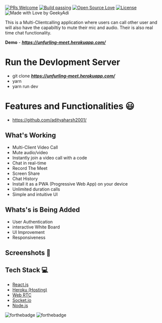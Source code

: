 
[![PRs Welcome](https://img.shields.io/badge/PRs-welcome-brightgreen.svg?style=flat-square)]( https://video-chat-mihir.vercel.app/)&nbsp;[![Build passing](https://img.shields.io/badge/Build-Passing-brightgreen.svg?style=flat-square)]( https://video-chat-mihir.vercel.app/)&nbsp;[![Open Source Love](https://badges.frapsoft.com/os/v1/open-source.svg?v=102)]( https://video-chat-mihir.vercel.app/)&nbsp;[![License](https://img.shields.io/badge/license-ISC-brightgreen)]( https://video-chat-mihir.vercel.app/)&nbsp;![Made with Love by GeekyAdi](https://madewithlove.org.in/badge.svg)


This is a Multi-Clientcalling application where users can call other user and will also have the capabiltiy to mute their mic and audio. Their is also real time chat functionality.

**Demo** - ***https://unfurling-meet.herokuapp.com/***

# Run the Devlopment Server 
  - git clone ***https://unfurling-meet.herokuapp.com/***
  - yarn 
  - yarn run dev


# Features and Functionalities 😃
 - https://github.com/adityaharsh2001/

## What's Working

- Multi-Client Video Call
- Mute audio/video
- Instantly join a video call with a code
- Chat in real-time
- Record The Meet
- Screen Share
- Chat History
- Install it as a PWA (Progressive Web App) on your device
- Unlimited duration calls
- Simple and intuitive UI

## Whats's is Being Added
- User Authentication
- interactive White Board
- UI Improvement
- Responsiveness

## Screenshots 📸



## Tech Stack 💻

- [React.js](https://reactjs.org/)
- [Heroku (Hosting)](https://www.netlify.com/)
- [Web RTC](https://github.com/webrtc)
- [Socket.io](https://socket.io/)
- [Node.js](https://nodejs.org/en/)


![forthebadge](https://forthebadge.com/images/badges/built-with-love.svg)
![forthebadge](https://forthebadge.com/images/badges/built-by-developers.svg)

